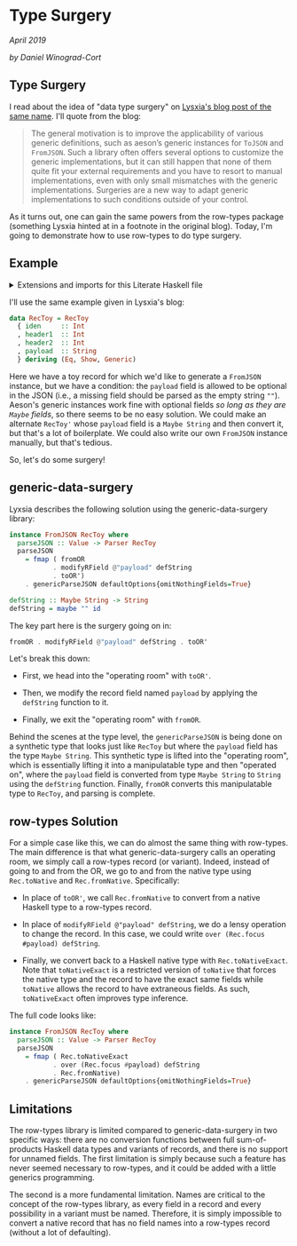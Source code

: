 # Type Surgery
_April 2019_

_by Daniel Winograd-Cort_

## Type Surgery

I read about the idea of "data type surgery" on
[Lysxia's blog post of the same name](https://blog.poisson.chat/posts/2018-11-26-type-surgery.html).
I'll quote from the blog:

> The general motivation is to improve the applicability of various generic definitions,
> such as aeson’s generic instances for `ToJSON` and `FromJSON`. Such a library often
> offers several options to customize the generic implementations, but it can still
> happen that none of them quite fit your external requirements and you have to resort
> to manual implementations, even with only small mismatches with the generic
> implementations. Surgeries are a new way to adapt generic implementations to such
> conditions outside of your control.

As it turns out, one can gain the same powers from the row-types package
(something Lysxia hinted at in a footnote in the original blog).  Today, I'm going
to demonstrate how to use row-types to do type surgery.

## Example

<details class="code-details">

<summary>Extensions and imports for this Literate Haskell file</summary>

```haskell
{-# LANGUAGE OverloadedLabels #-}
{-# LANGUAGE DeriveGeneric #-}
{-# LANGUAGE PartialTypeSignatures #-}
module TypeSurgery where

import Data.Row
import qualified Data.Row.Records as Rec
import qualified Data.Row.Variants as Var

import Data.Aeson
import Data.Coerce            (coerce)
import Data.Functor.Identity  (Identity(..))

import GHC.Generics

-- Convenient lens functions (rather than importing Lens)
over :: ((a -> Identity b) -> s -> Identity t) -> (a -> b) -> s -> t
over = coerce
```
</details>

I'll use the same example given in Lysxia's blog:

```haskell
data RecToy = RecToy
  { iden     :: Int
  , header1  :: Int
  , header2  :: Int
  , payload  :: String
  } deriving (Eq, Show, Generic)
```

Here we have a toy record for which we'd like to generate a `FromJSON` instance,
but we have a condition: the `payload` field is allowed to be optional in the
JSON (i.e., a missing field should be parsed as the empty string `""`).  Aeson's
generic instances work fine with optional fields _so long as they are `Maybe`
fields_, so there seems to be no easy solution.  We could make an alternate
`RecToy'` whose `payload` field is a `Maybe String` and then convert it, but that's
a lot of boilerplate.  We could also write our own `FromJSON` instance manually,
but that's tedious.

So, let's do some surgery!

## generic-data-surgery
Lyxsia describes the following solution using the generic-data-surgery library:

```haskell
instance FromJSON RecToy where
  parseJSON :: Value -> Parser RecToy
  parseJSON
    = fmap ( fromOR
           . modifyRField @"payload" defString
           . toOR')
    . genericParseJSON defaultOptions{omitNothingFields=True}

defString :: Maybe String -> String
defString = maybe "" id
```

The key part here is the surgery going on in:

```haskell
fromOR . modifyRField @"payload" defString . toOR'
```

Let's break this down:

- First, we head into the "operating room" with `toOR'`.

- Then, we modify the record field named `payload` by applying the `defString`
  function to it.

- Finally, we exit the "operating room" with `fromOR`.

Behind the scenes at the type level, the `genericParseJSON` is being done on a
synthetic type that looks just like `RecToy` but where the `payload` field has
the type `Maybe String`.  This synthetic type is lifted into the "operating room",
which is essentially lifting it into a manipulatable type and then "operated on",
where the `payload` field is converted from type `Maybe String` to `String` using
the `defString` function.  Finally, `fromOR` converts this manipulatable type
to `RecToy`, and parsing is complete.

## row-types Solution
For a simple case like this, we can do almost the same thing with row-types.
The main difference is that what generic-data-surgery calls an operating room,
we simply call a row-types record (or variant).  Indeed, instead of going to and
from the OR, we go to and from the native type using `Rec.toNative` and
`Rec.fromNative`.  Specifically:

- In place of `toOR'`, we call `Rec.fromNative` to convert from a native Haskell
  type to a row-types record.

- In place of `modifyRField @"payload" defString`, we do a lensy operation
  to change the record.  In this case, we could write
  `over (Rec.focus #payload) defString`.

- Finally, we convert back to a Haskell native type with `Rec.toNativeExact`.
  Note that `toNativeExact` is a restricted version of `toNative` that forces the
  native type and the record to have the exact same fields while `toNative` allows
  the record to have extraneous fields.  As such, `toNativeExact` often improves
  type inference.

The full code looks like:
```haskell
instance FromJSON RecToy where
  parseJSON :: Value -> Parser RecToy
  parseJSON
    = fmap ( Rec.toNativeExact
           . over (Rec.focus #payload) defString
           . Rec.fromNative)
    . genericParseJSON defaultOptions{omitNothingFields=True}
```

## Limitations
The row-types library is limited compared to generic-data-surgery in two specific
ways: there are no conversion functions between full sum-of-products Haskell
data types and variants of records, and there is no support for unnamed fields.
The first limitation is simply because such a feature has never seemed necessary
to row-types, and it could be added with a little generics programming.

The second is a more fundamental limitation.  Names are critical to the concept
of the row-types library, as every field in a record and every possibility in a
variant must be named.  Therefore, it is simply impossible to convert a native
record that has no field names into a row-types record (without a lot of defaulting).
